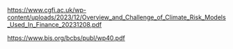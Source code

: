 
https://www.cgfi.ac.uk/wp-content/uploads/2023/12/Overview_and_Challenge_of_Climate_Risk_Models_Used_In_Finance_20231208.pdf


https://www.bis.org/bcbs/publ/wp40.pdf
